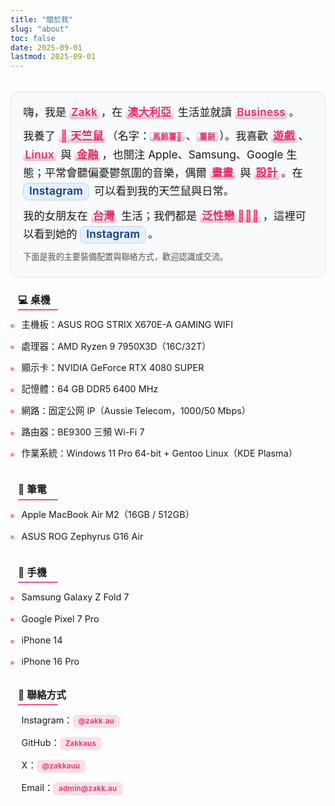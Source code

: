 ```yaml
---
title: "關於我"
slug: "about"
toc: false
date: 2025-09-01
lastmod: 2025-09-01
---
```

<style>
:root {
  --about-accent: var(--hb-active,#e1306c);
  --about-bg-light: #fafafa;
  --about-bg-dark: #242528;
  --about-border-light: #e2e3e6;
  --about-border-dark: #3a3d42;
  --about-text-light: #222;
  --about-text-dark: #e9e9eb;
  --about-pill-bg-light: rgba(225,48,108,.12);
  --about-pill-bg-dark: rgba(225,48,108,.30);
}

/* 移除原全域 strong 高亮，統一還原 */
.about-page strong{
  background:none!important;
  color:inherit!important;
  padding:0!important;
  margin:0!important;
  border-radius:0!important;
  font-weight:600;
}

/* 僅個人簡介內強調高亮 */
.about-page .about-hero strong{
  background:rgba(225,48,108,.16)!important;
  color:var(--about-accent)!important;
  padding:.18rem .55rem .22rem!important;
  margin:.12rem .25rem .12rem 0!important;
  border-radius:999px!important;
  line-height:1.15;
  display:inline-block;
  letter-spacing:.3px;
}
body.dark .about-page .about-hero strong{
  background:rgba(225,48,108,.32)!important;
  color:#ff8fb7!important;
}

/* === Hero 再次精簡：扁平、融入版面 === */
.about-page .about-hero{
  background:#f9fafb !important;
  border:1px solid #e5e6e9 !important;
  border-radius:14px !important;
  box-shadow:none !important;
  padding:1.05rem 1.2rem 1.15rem !important;
  font-size:1.08rem !important;
  line-height:1.7 !important;
  position:relative;
  margin:0 0 1.6rem !important; /* 原 2.1rem */
}
body.dark .about-page .about-hero{
  background:#1f2021 !important;
  border:1px solid #34363a !important;
}

/* 移除舊裝飾 */
.about-page .about-hero::before,
.about-page .about-hero::after{
  content:none !important;
}

/* 強調詞：改用半透明底線 + 主色文字（不再膠囊） */
.about-page .about-hero strong{
  background:
    linear-gradient(to top,rgba(225,48,108,.32),rgba(225,48,108,0) 65%) !important;
  color:var(--about-accent) !important;
  padding:0 .2rem 0 .2rem !important;
  margin:0 .15rem 0 0 !important;
  border-radius:4px !important;
  font-weight:600;
  line-height:1.25;
  display:inline-block;
  letter-spacing:.25px;
}
body.dark .about-page .about-hero strong{
  background:linear-gradient(to top,rgba(225,48,108,.45),rgba(225,48,108,0) 65%) !important;
  color:#ff8fb7 !important;
}

/* Hero 段落間距微調 */
.about-page .about-hero p{margin:.55rem 0 !important;}
.about-page .about-hero p:first-child{margin-top:0 !important;}
.about-page .about-hero p:last-child{margin-bottom:.2rem !important;}

/* 標題：更細緻左線，去除多餘 padding */
.about-page h3{
  padding:0 0 .3rem .75rem !important;
  margin:1.9rem 0 .55rem !important;
  font-size:.98rem !important;
  line-height:1.25;
  font-weight:600;
  position:relative;
  background:linear-gradient(to right,rgba(225,48,108,.10),rgba(225,48,108,0) 72%) !important;
  border-radius:6px !important;
}
.about-page h3::before{
  width:2px !important;
  background:var(--about-accent) !important;
  bottom:.3rem !important;
}
.about-page h3::after{
  content:"";
  position:absolute;
  left:.75rem;
  bottom:0;
  height:2px;
  width:64px;
  background:var(--about-accent);
  border-radius:2px;
  opacity:.78;
}
body.dark .about-page h3,
body.dark .about-page h3::after{
  background:linear-gradient(to right,rgba(225,48,108,.22),rgba(225,48,108,0) 72%) !important;
  opacity:.9;
}

/* 第一個標題（緊接 hero）再略縮 */
.about-page .about-hero + h3{
  margin-top:1.35rem !important;
}

/* 列表 */
.about-page h3 + ul {
  list-style: none;
  margin:.15rem 0 .2rem !important;
  padding: 0;
}
.about-page h3 + ul li {
  position: relative;
  padding:.4rem 0 .4rem 1.15rem !important;
  font-size: .9rem;
}
.about-page h3 + ul li::before {
  content: "";
  position: absolute;
  left: 0;
  top: .98rem;
  width: 6px;
  height: 6px;
  border-radius: 50%;
  background: var(--about-accent);
  opacity: .55;
}
body.dark .about-page h3 + ul li::before { opacity: .75; }

/* 連結（一般） */
.about-page a[href^="http"],
.about-page a[href^="mailto:"] {
  color: var(--about-accent);
  font-weight: 600;
  text-decoration: none;
  transition: color .18s;
}
.about-page a:hover { text-decoration: underline; }

/* 聯絡方式 Pills */
.about-page .about-contacts {
  list-style: none;
  margin: .55rem 0 0;
  padding: 0;
  display: flex;
  flex-wrap: wrap;
  gap: .55rem .65rem;
}
.about-page .about-contacts li { margin: 0; padding: 0; }
.about-page .about-contacts li::before { display: none; }
.about-page .about-contacts a {
  background: var(--about-pill-bg-light);
  padding: .48rem .85rem .5rem;
  font-size: .7rem;
  letter-spacing: .45px;
  line-height: 1;
  border-radius: 9px;
  display: inline-block;
  text-decoration: none;
  color: var(--about-accent);
  transition: background .22s, color .22s;
}
body.dark .about-page .about-contacts a {
  background: var(--about-pill-bg-dark);
  color: #ff8fb7;
}
.about-page .about-contacts a:hover {
  background: var(--about-accent);
  color: #fff;
}

/* === 覆蓋：聯絡方式改為垂直列表，統一風格 === */
.about-page .about-contacts{
  display:block !important;
  flex-wrap:nowrap !important;
  gap:0 !important;
  margin:.2rem 0 0 !important;
  padding:0 !important;
  list-style:none;
}
.about-page .about-contacts li{
  display:block !important;
  position:relative;
  margin:0 0 .45rem !important;
  padding:.42rem 0 .42rem 1.15rem !important;
  background:transparent !important;
}
.about-page .about-contacts li:last-child{margin-bottom:0 !important;}
.about-page .about-contacts li::before{
  content:"";
  position:absolute;
  left:0;top:.95rem;
  width:6px;height:6px;
  background:var(--about-accent);
  border-radius:50%;
  opacity:.55;
}
body.dark .about-page .about-contacts li::before{opacity:.75;}
.about-page .about-contacts a{
  background:rgba(225,48,108,.14) !important;
  padding:.28rem .55rem .32rem !important;
  border-radius:6px !important;
  font-size:.72rem !important;
  letter-spacing:.3px;
  line-height:1;
  display:inline-block;
  text-decoration:none;
  color:var(--about-accent);
  transition:background .2s,color .2s;
}
body.dark .about-page .about-contacts a{
  background:rgba(225,48,108,.30) !important;
  color:#ff8fb7 !important;
}
.about-page .about-contacts a:hover{
  background:var(--about-accent) !important;
  color:#fff !important;
}

/* 頁面頂部與 Hero 間距（讓標題/日期與內容拉開） */
.about-page{
  padding-top:1.2rem !important;
}

/* 通用段落標題間距（縮短段落間空白） */
.about-page h3{
  margin:1.9rem 0 .55rem !important;
}

/* 列表與下一標題之間距離更緊湊 */
.about-page h3 + ul{
  margin:.15rem 0 .2rem !important;
}
.about-page h3 + ul li{
  padding:.4rem 0 .4rem 1.15rem !important;
}

/* 聯絡方式區塊頂部再收斂 */
.about-page h3:has(+ .about-contacts){
  margin-top:1.6rem !important;
}
.about-page .about-contacts{
  margin:.2rem 0 0 !important;
}

/* === 統一：設備與聯絡方式列表風格覆寫 (雙語同步使用) === */
.about-page{
  --about-list-font:.9rem;
  --about-list-gap:.42rem;
  --about-bullet-size:6px;
  --about-link-pill:0; /* 若需 pill 樣式改成 1 */
}

/* 所有 h3 後的列表與聯絡方式統一基底 */
.about-page h3 + ul,
.about-page .about-contacts{
  list-style:none !important;
  margin:.35rem 0 .3rem !important;
  padding:0 !important;
  display:block !important;
}

.about-page h3 + ul li,
.about-page .about-contacts li{
  position:relative;
  padding:var(--about-list-gap) 0 var(--about-list-gap) 1.1rem !important;
  margin:0 !important;
  font-size:var(--about-list-font);
  line-height:1.45;
}

.about-page h3 + ul li::before,
.about-page .about-contacts li::before{
  content:"";
  position:absolute;
  left:0;top:.95rem;
  width:var(--about-bullet-size);
  height:var(--about-bullet-size);
  background:var(--about-accent);
  border-radius:50%;
  opacity:.55;
}
body.dark .about-page h3 + ul li::before,
body.dark .about-page .about-contacts li::before{
  opacity:.75;
}

/* 連結標準化 */
.about-page .about-contacts a,
.about-page h3 + ul li a{
  color:var(--about-accent);
  font-weight:600;
  text-decoration:none;
  position:relative;
  padding:.05rem .1rem;
  border-radius:4px;
  transition:color .18s,background-color .18s;
}

/* 非 pill 模式（預設）下 hover 只改顏色或輕底色 */
.about-page .about-contacts a:hover,
.about-page h3 + ul li a:hover{
  text-decoration:underline;
}

/* 可選 pill 模式：將 --about-link-pill 設 1 啟用 */
.about-page[style*="--about-link-pill:1"] .about-contacts a,
.about-page[style*="--about-link-pill:1"] h3 + ul li a{
  padding:.38rem .65rem;
  background:rgba(225,48,108,.12);
  text-decoration:none;
  border-radius:8px;
  font-size:.68rem;
  letter-spacing:.4px;
  line-height:1;
}
body.dark .about-page[style*="--about-link-pill:1"] .about-contacts a,
body.dark .about-page[style*="--about-link-pill:1"] h3 + ul li a{
  background:rgba(225,48,108,.28);
  color:#ff8fb7;
}
.about-page[style*="--about-link-pill:1"] .about-contacts a:hover,
.about-page[style*="--about-link-pill:1"] h3 + ul li a:hover{
  background:var(--about-accent);
  color:#fff;
  text-decoration:none;
}

/* 移除舊聯絡方式覆寫殘留（若之前存在） */
.about-page .about-contacts li::after{content:none!important;}

/* 行動裝置微調 */
@media (max-width:640px){
  .about-page h3 + ul li,
  .about-page .about-contacts li{
    padding:.38rem 0 .38rem 1rem !important;
  }
  .about-page h3 + ul li::before,
  .about-page .about-contacts li::before{
    top:.85rem;
  }
}

/* === 標題特效：左側紅線 + 底部粉色短線 === */
.about-page h3{
  background:none!important;
  border-radius:0!important;
  position:relative;
}
.about-page h3::before{
  width:3px!important; /* 保持左側實心紅線 */
}
.about-page h3::after{
  content:"";
  position:absolute;
  left:.75rem;
  bottom:-2px;
  width:64px;
  height:2px;
  background:var(--about-accent);
  border-radius:2px;
  opacity:.82;
}

/* === Hero 內可點擊連結專屬樣式（與一般 strong 區分） === */
/* 變更：使用較顯眼的藍色系，與一般粉色 accent 做區隔 */
.about-page .about-hero a{
  --hero-link-accent:#1d6fff;
  position:relative;
  display:inline-block;
  padding:.16rem .55rem .20rem;
  margin:.08rem .18rem .08rem 0;
  color:#0b3d91; /* 深藍文字 */
  background:rgba(29,111,255,.08); /* 淡藍底 */
  border-radius:9px;
  font-weight:600;
  text-decoration:none;
  line-height:1.18;
  vertical-align:baseline;
  border:1px solid rgba(29,111,255,.20);
  transition:background .22s,color .22s,box-shadow .22s,border-color .22s,transform .08s;
}
body.dark .about-page .about-hero a{
  color:#9fd1ff;
  background:rgba(29,111,255,.12);
  border-color:rgba(29,111,255,.28);
}
.about-page .about-hero a:hover,
.about-page .about-hero a:focus-visible{
  background:var(--hero-link-accent);
  color:#fff;
  border-color:var(--hero-link-accent);
  box-shadow:0 0 0 4px rgba(29,111,255,.12);
  text-decoration:none;
  transform:translateY(-1px);
}
body.dark .about-page .about-hero a:hover,
body.dark .about-page .about-hero a:focus-visible{
  box-shadow:0 0 0 4px rgba(29,111,255,.18);
}
.about-page .about-hero a:active{
  transform:translateY(0);
}

/* 連結內的 strong 去除原高亮，僅繼承顏色 */
.about-page .about-hero a strong{
  background:none!important;
  padding:0!important;
  margin:0!important;
  border-radius:0!important;
  color:inherit!important;
  line-height:inherit!important;
}

/* 行動版微調間距 */
@media (max-width:640px){
  .about-page .about-hero a{padding:.14rem .5rem .18rem;margin:.06rem .15rem .06rem 0;}
}

/* === 重構寵物 Tooltip（由 ::after 改成內嵌元素 .pet-tip） === */
.about-page .pet-info{
  position:relative;
  cursor:help;
  display:inline-block;
  line-height:1;
}
.about-page .pet-info > strong{
  /* 名稱 pill 樣式（與 hero 連結一致風格藍色系） */
  --pet-pill:#1d6fff;
  display:inline-block;
  background:rgba(29,111,255,.10);
  color:#0b3d91;
  padding:.28rem .65rem .34rem;
  margin:.08rem .28rem .08rem 0;
  font-weight:600;
  font-size:.78rem;
  line-height:1.05;
  border:1px solid rgba(29,111,255,.28);
  border-radius:11px;
  text-decoration:none;
  transition:background .22s,color .22s,border-color .22s,box-shadow .22s,transform .18s;
}
body.dark .about-page .pet-info > strong{
  background:rgba(29,111,255,.18);
  color:#9fd1ff;
  border-color:rgba(29,111,255,.38);
}
.about-page .pet-info:hover > strong,
.about-page .pet-info:focus-visible > strong,
.about-page .pet-info.tip-open > strong{
  background:var(--pet-pill);
  color:#fff;
  border-color:var(--pet-pill);
  box-shadow:0 0 0 3px rgba(29,111,255,.20);
  transform:translateY(-2px);
}
body.dark .about-page .pet-info:hover > strong,
body.dark .about-page .pet-info:focus-visible > strong,
body.dark .about-page .pet-info.tip-open > strong{
  box-shadow:0 0 0 4px rgba(29,111,255,.28);
}

.about-page .pet-info .pet-tip{
  position:absolute;
  left:50%;
  top:100%;
  transform:translate(-50%,10px) scale(.94);
  transform-origin:top center;
  background:#fff;
  color:#222;
  border:1px solid rgba(0,0,0,.12);
  border-radius:12px;
  padding:.65rem .75rem .7rem;
  min-width:180px;
  max-width:240px;
  width:max-content;
  font-size:.7rem;
  line-height:1.35;
  letter-spacing:.35px;
  box-shadow:0 10px 30px -10px rgba(0,0,0,.35);
  opacity:0;
  pointer-events:none;
  transition:opacity .22s,transform .22s;
  backdrop-filter:blur(8px);
  text-align:left;
  z-index:30;
  white-space:normal;
}
body.dark .about-page .pet-info .pet-tip{
  background:rgba(38,38,42,.92);
  color:#eee;
  border-color:rgba(255,255,255,.18);
  box-shadow:0 12px 34px -12px rgba(0,0,0,.65);
}

.about-page .pet-info:hover .pet-tip,
.about-page .pet-info:focus-visible .pet-tip,
.about-page .pet-info.tip-open .pet-tip{
  opacity:1;
  transform:translate(-50%,6px) scale(1);
  pointer-events:auto;
}

.about-page .pet-info .pet-tip .tip-title{
  font-weight:600;
  margin:0 0 .3rem;
  font-size:.72rem;
  letter-spacing:.4px;
  color:#c81352;
}
body.dark .about-page .pet-info .pet-tip .tip-title{color:#ff7faa;}
.about-page .pet-info .pet-tip .tip-line{
  margin:.18rem 0;
  display:block;
}
.about-page .pet-info .pet-tip a{
  color:#1d6fff;
  font-weight:600;
  text-decoration:none;
  border-bottom:1px dotted rgba(29,111,255,.55);
  padding-bottom:1px;
}
.about-page .pet-info .pet-tip a:hover{
  color:#0b3dff;
  border-color:#0b3dff;
}
body.dark .about-page .pet-info .pet-tip a{
  color:#75b8ff;
  border-color:rgba(117,184,255,.55);
}
body.dark .about-page .pet-info .pet-tip a:hover{
  color:#a8d5ff;
  border-color:#a8d5ff;
}

/* 移除舊 ::after 方案（若殘留） */
.about-page .pet-info::after{content:none!important;}

/* 行動調整 */
@media (max-width:640px){
  .about-page .pet-info > strong{
    padding:.26rem .6rem .32rem;
    font-size:.75rem;
    margin:.06rem .22rem .06rem 0;
  }
  .about-page .pet-info .pet-tip{
    font-size:.66rem;
    max-width:200px;
  }
}

/* 動畫偏好 */
@media (prefers-reduced-motion:reduce){
  .about-page .pet-info > strong,
  .about-page .pet-info .pet-tip{transition:none!important;transform:none!important;}
}
</style>

<div class="about-page">
  <div class="about-hero">
    <p>嗨，我是 <strong>Zakk</strong>，在 <strong>澳大利亞</strong> 生活並就讀 <strong>Business</strong>。</p>
    <p>我養了 <strong>🐹 天竺鼠</strong>（名字：<span class="pet-info"><strong>馬鈴薯🥔</strong><span class="pet-tip"><span class="tip-title">馬鈴薯</span><span class="tip-line">生日：2025 年 7 月 27 日</span><span class="tip-line">品種：純種泰迪荷蘭豬</span></span></span>、<span class="pet-info"><strong>薯餅</strong><span class="pet-tip"><span class="tip-title">薯餅</span><span class="tip-line">生日：6 月 24 日</span><span class="tip-line">品種：純種泰迪荷蘭豬</span><span class="tip-line">名字靈感：<a href="https://mcdonalds.com.hk/product/hash-browns/" target="_blank" rel="noopener"><strong>麥當勞脆薯餅</strong></a></span></span></span>）。我喜歡 <strong>遊戲</strong>、<strong>Linux</strong> 與 <strong>金融</strong>，也關注 Apple、Samsung、Google 生態；平常會聽偏憂鬱氛圍的音樂，偶爾 <strong>畫畫</strong> 與 <strong>設計</strong>。在 <a href="https://www.instagram.com/zakk.au/" target="_blank" rel="noopener"><strong>Instagram</strong></a> 可以看到我的天竺鼠與日常。</p>
    <p>我的女朋友在 <strong>台灣</strong> 生活；我們都是 <strong>泛性戀 🩷💛🩵</strong>，這裡可以看到她的 <a href="https://www.instagram.com/abyss_74.50/" target="_blank" rel="noopener"><strong>Instagram</strong></a>。</p>
    <p style="margin-top:.8rem;font-size:.82rem;opacity:.75;">下面是我的主要裝備配置與聯絡方式，歡迎認識或交流。</p>
  </div>

### 💻 桌機
- 主機板：ASUS ROG STRIX X670E-A GAMING WIFI  
- 處理器：AMD Ryzen 9 7950X3D（16C/32T）  
- 顯示卡：NVIDIA GeForce RTX 4080 SUPER  
- 記憶體：64 GB DDR5 6400 MHz
- 網路：固定公网 IP（Aussie Telecom，1000/50 Mbps）  
- 路由器：BE9300 三頻 Wi-Fi 7  
- 作業系統：Windows 11 Pro 64-bit + Gentoo Linux（KDE Plasma）

### 💼 筆電
- Apple MacBook Air M2（16GB / 512GB）  
- ASUS ROG Zephyrus G16 Air  

### 📱 手機
- Samsung Galaxy Z Fold 7  
- Google Pixel 7 Pro  
- iPhone 14  
- iPhone 16 Pro  

### 🔗 聯絡方式
<ul class="about-contacts">
  <li>Instagram：<a href="https://www.instagram.com/zakk.au/" target="_blank" rel="noopener">@zakk.au</a></li>
  <li>GitHub：<a href="https://github.com/Zakkaus" target="_blank" rel="noopener">Zakkaus</a></li>
  <li>X：<a href="https://x.com/zakkauu" target="_blank" rel="noopener">@zakkauu</a></li>
  <li>Email：<a href="mailto:admin@zakk.au">admin@zakk.au</a></li>
</ul>
</div>

<script>
/* 寵物 tooltip 點擊支援（行動裝置） */
(()=> {
  const pets=document.querySelectorAll('.about-page .pet-info');
  const closeAll=()=>pets.forEach(p=>p.classList.remove('tip-open'));
  pets.forEach(p=>{
    p.setAttribute('tabindex','0');
    p.addEventListener('click',e=>{
      e.stopPropagation();
      const on=p.classList.contains('tip-open');
      closeAll();
      if(!on) p.classList.add('tip-open');
    });
    p.addEventListener('keydown',e=>{
      if(e.key==='Enter' || e.key===' ') {
        e.preventDefault();
        p.click();
      }
      if(e.key==='Escape'){closeAll();}
    });
  });
  document.addEventListener('click',closeAll);
})();
</script>